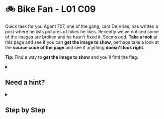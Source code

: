 # 🚲 Bike Fan - L01 C09

Quick task for you Agent 707, one of the gang, Lars De Vries, has written a post where he lists pictures of bikes he likes. Recently we've noticed some of the images are broken and he hasn't fixed it. Seems odd. **Take a look** at this page and see if you can **get the image to show**, perhaps take a look at the **source code of the page** and see if anything **doesn't look right**.

**Tip:** Find a way to **get the image to show** and you'll find the flag.

<details><summary>

## Need a hint?</summary>

```txt
💡 Hint: The broken image seems to be missing a file extension.
   Try adding some common image file extensions and see if you can get it to show.
   Your browser has "Dev Tools" and an "Element Inspector", within it, that can help with this.
```

</details>

<details><summary>

## Step by Step</summary>

- Right click on the photo link that is not properly showing on the website and use **inspect element**.

![image of what the link looks like in element inspector](/assets/bikefan1.png)

- Add `.jpg` to the end of the link.
- The flag should appear in the newly uploaded image.

</details>

